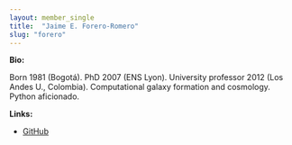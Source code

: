 ```yaml
---
layout: member_single
title:  "Jaime E. Forero-Romero"
slug: "forero"
---
```

**Bio:**

Born 1981 (Bogotá). PhD 2007 (ENS Lyon). University professor 2012 (Los Andes U., Colombia).
Computational galaxy formation and cosmology. Python aficionado.

**Links:**

* <a href="https://github.com/forero">GitHub</a>
